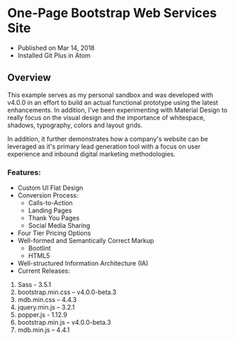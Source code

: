 # One-Page Bootstrap Web Services Site

* Published on Mar 14, 2018
* Installed Git Plus in Atom

## Overview
This example serves as my personal sandbox and was developed with v4.0.0 in an effort to build an actual functional prototype using the latest enhancements. In addition, I've been experimenting with Material Design to really focus on the visual design and the importance of whitespace, shadows, typography, colors and layout grids.

In addition, it further demonstrates how a company's website can be leveraged as it's primary lead generation tool with a focus on user experience and inbound digital marketing methodologies.

### Features:
* Custom UI Flat Design
* Conversion Process:
  - Calls-to-Action
  - Landing Pages
  - Thank You Pages
  - Social Media Sharing
* Four Tier Pricing Options
* Well-formed and Semantically Correct Markup
  - Bootlint
  - HTML5
* Well-structured Information Architecture (IA)
* Current Releases:
1. Sass - 3.5.1
2. bootstrap.min.css – v4.0.0-beta.3
3. mdb.min.css – 4.4.3
4. jquery.min.js – 3.2.1
5. popper.js - 1.12.9
6. bootstrap.min.js – v4.0.0-beta.3
7. mdb.min.js – 4.4.1
